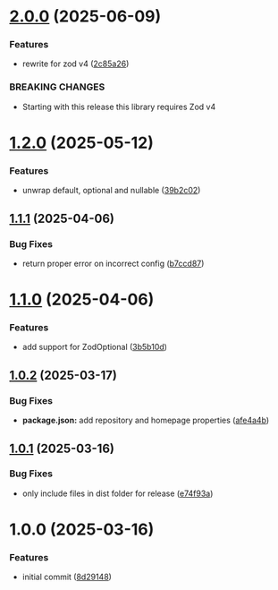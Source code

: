 # [2.0.0](https://github.com/dasprid/stilla/compare/v1.2.0...v2.0.0) (2025-06-09)


### Features

* rewrite for zod v4 ([2c85a26](https://github.com/dasprid/stilla/commit/2c85a26aedea49d2416e9620b0af323d3ec80e15))


### BREAKING CHANGES

* Starting with this release this library requires Zod v4

# [1.2.0](https://github.com/dasprid/stilla/compare/v1.1.1...v1.2.0) (2025-05-12)


### Features

* unwrap default, optional and nullable ([39b2c02](https://github.com/dasprid/stilla/commit/39b2c02542688cca32de8c95756aeae8249addf6))

## [1.1.1](https://github.com/dasprid/stilla/compare/v1.1.0...v1.1.1) (2025-04-06)


### Bug Fixes

* return proper error on incorrect config ([b7ccd87](https://github.com/dasprid/stilla/commit/b7ccd879f4141ff2b8762bdfb0029a8bdebd5713))

# [1.1.0](https://github.com/dasprid/stilla/compare/v1.0.2...v1.1.0) (2025-04-06)


### Features

* add support for ZodOptional ([3b5b10d](https://github.com/dasprid/stilla/commit/3b5b10dca3ae0b406be9e6c4678514e0f54d06b4))

## [1.0.2](https://github.com/dasprid/stilla/compare/v1.0.1...v1.0.2) (2025-03-17)


### Bug Fixes

* **package.json:** add repository and homepage properties ([afe4a4b](https://github.com/dasprid/stilla/commit/afe4a4b4dec8d30ac5cff1d33cb9c7e61637eda3))

## [1.0.1](https://github.com/DASPRiD/stilla/compare/v1.0.0...v1.0.1) (2025-03-16)


### Bug Fixes

* only include files in dist folder for release ([e74f93a](https://github.com/DASPRiD/stilla/commit/e74f93a16415d456daa8ab1d498c68d1186cffa2))

# 1.0.0 (2025-03-16)


### Features

* initial commit ([8d29148](https://github.com/DASPRiD/stilla/commit/8d2914855478d174700413e13ac99ecc848f2199))
